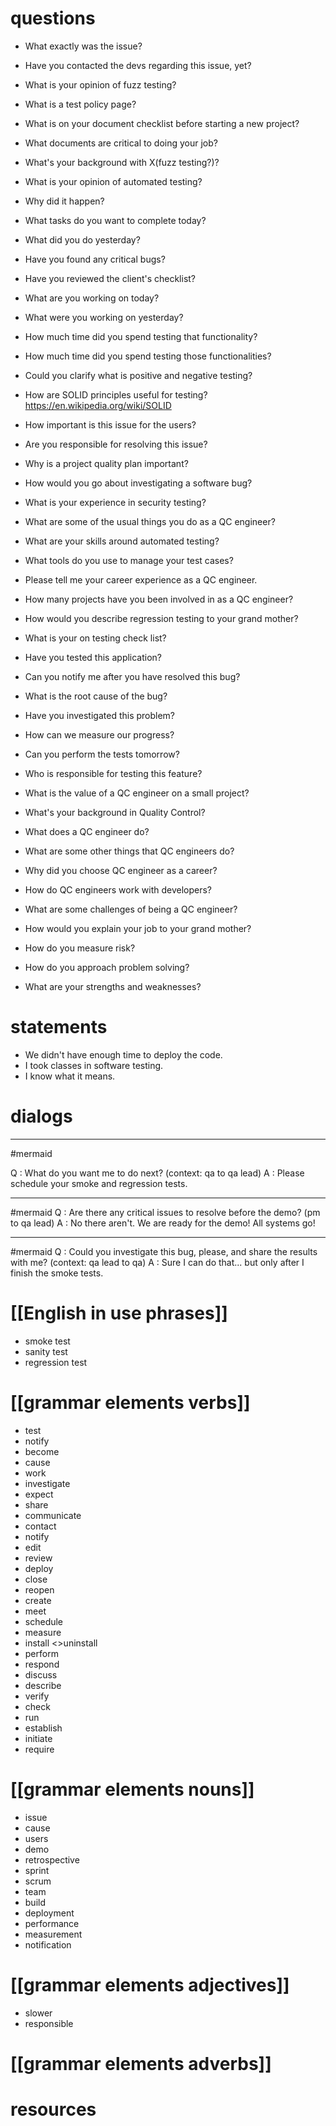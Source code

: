 # questions
- What exactly was the issue?
- Have you contacted the devs regarding this issue, yet?
- What is your opinion of fuzz testing?
- What is a test policy page?
- What is on your document checklist before starting a new project?
- What documents are critical to doing your job?
- What's your background with X(fuzz testing?)?
- What is your opinion of automated testing?
- Why did it happen?
- What tasks do you want to complete today?
- What did you do yesterday?
- Have you found any critical bugs?
- Have you reviewed the client's checklist?
- What are you working on today?
- What were you working on yesterday?
- How much time did you spend testing that functionality?
- How much time did you spend testing those functionalities?
- Could you clarify what is positive and negative testing?
- How are SOLID principles useful for testing? https://en.wikipedia.org/wiki/SOLID
- How important is this issue for the users?
- Are you responsible for resolving this issue?
- Why is a project quality plan important?
- How would you go about investigating a software bug?
- What is your experience in security testing?
- What are some of the usual things you do as a QC engineer?
- What are your skills around automated testing?
- What tools do you use to manage your test cases?
- Please tell me your career experience as a QC engineer.
- How many projects have you been involved in as a QC engineer?
- How would you describe regression testing to your grand mother?
- What is your on testing check list?
- Have you tested this application?

- Can you notify me after you have resolved this bug?

- What is the root cause of the bug?

- Have you investigated this problem?

- How can we measure our progress?

- Can you perform the tests tomorrow?

- Who is responsible for testing this feature?


- What is the value of a QC engineer on a small project?
- What's your background in Quality Control?
- What does a QC engineer do?
- What are some other things that QC engineers do?
- Why did you choose QC engineer as a career?
- How do QC engineers work with developers?
- What are some challenges of being a QC engineer?
- How would you explain your job to your grand mother?
- How do you measure risk?
- How do you approach problem solving?
- What are your strengths and weaknesses?

# statements
- We didn't have enough time to deploy the code.
- I took classes in software testing.
- I know what it means.

# dialogs
---
#mermaid 

Q : What do you want me to do next? (context: qa to qa lead)
A : Please schedule your smoke and regression tests.

---
#mermaid 
Q : Are there any critical issues to resolve before the demo? (pm to qa lead)
A :  No there aren't. We are ready for the demo! All systems go!

---
#mermaid 
Q : Could you investigate this bug, please, and share the results with me? (context: qa lead to qa)
A : Sure I can do that... but only after I finish the smoke tests.



# [[English in use phrases]]
- smoke test
- sanity test
- regression test

# [[grammar elements verbs]]

- test
- notify
- become
- cause
- work
- investigate
- expect
- share
- communicate
- contact
- notify
- edit
- review
- deploy
- close
- reopen 
- create
- meet
- schedule
- measure 
- install <>uninstall
- perform
- respond
- discuss
- describe
- verify 
- check
- run
- establish
- initiate
- require




# [[grammar elements nouns]]
- issue
- cause
- users
- demo
- retrospective 
- sprint
- scrum
- team
- build
- deployment
- performance
- measurement
- notification

# [[grammar elements adjectives]]
- slower
- responsible

# [[grammar elements adverbs]]

# resources


